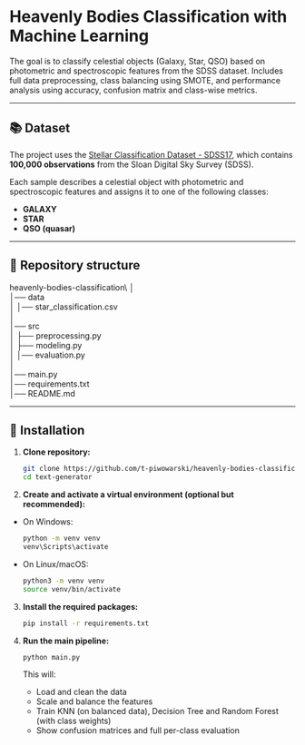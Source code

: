 # Heavenly Bodies Classification with Machine Learning
The goal is to classify celestial objects (Galaxy, Star, QSO) based on photometric and spectroscopic features from the SDSS dataset. Includes full data preprocessing, class balancing using SMOTE, and performance analysis using accuracy, confusion matrix and class-wise metrics.

---

## 📚 Dataset

The project uses the [Stellar Classification Dataset - SDSS17](https://www.kaggle.com/datasets/fedesoriano/stellar-classification-dataset-sdss17/data), which contains **100,000 observations** from the Sloan Digital Sky Survey (SDSS).

Each sample describes a celestial object with photometric and spectroscopic features and assigns it to one of the following classes:
- **GALAXY**
- **STAR**
- **QSO (quasar)**

---

## 📂 Repository structure

heavenly-bodies-classification\ 
│ \
│── data\
│ │── star_classification.csv\
│ \
│── src\
│ ├── preprocessing.py\
│ ├── modeling.py\
│ │── evaluation.py\
│\
│── main.py\
│── requirements.txt\
│── README.md

---

## 🚀 Installation

1. **Clone repository:**

   ```bash
   git clone https://github.com/t-piwowarski/heavenly-bodies-classification.git
   cd text-generator
   ```
2. **Create and activate a virtual environment (optional but recommended):**
   
- On Windows:
     
   ```bash
   python -m venv venv
   venv\Scripts\activate
   ```
   
- On Linux/macOS:
     
   ```bash
   python3 -m venv venv
   source venv/bin/activate
   ```
   
3. **Install the required packages:**
   
   ```bash
   pip install -r requirements.txt
   ```

4. **Run the main pipeline:**

   ```bash
   python main.py
   ```

   This will:

   - Load and clean the data
   - Scale and balance the features
   - Train KNN (on balanced data), Decision Tree and Random Forest (with class weights)
   - Show confusion matrices and full per-class evaluation

